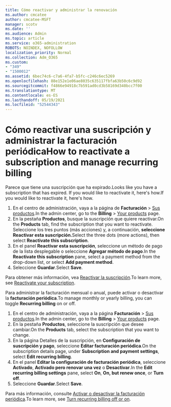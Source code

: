 ```yaml
---
title: Cómo reactivar y administrar la renovación
ms.author: cmcatee
author: cmcatee-MSFT
manager: scotv
ms.date: ''
ms.audience: Admin
ms.topic: article
ms.service: o365-administration
ROBOTS: NOINDEX, NOFOLLOW
localization_priority: Normal
ms.collection: Adm_O365
ms.custom:
- "349"
- "1500012"
ms.assetid: 6bec74c6-c7a6-4fa7-b5fc-c246c6ec5269
ms.openlocfilehash: 88e152e1e06ae8035c635117fbfa63b50c6c9d92
ms.sourcegitcommit: f4866e94918c7b591ad0cd3b58169d340bcc7f00
ms.translationtype: MT
ms.contentlocale: es-ES
ms.lasthandoff: 05/19/2021
ms.locfileid: "52544343"
---
```

# <a name="how-to-reactivate-a-subscription-and-manage-recurring-billing"></a><span data-ttu-id="48ad7-102">Cómo reactivar una suscripción y administrar la facturación periódica</span><span class="sxs-lookup"><span data-stu-id="48ad7-102">How to reactivate a subscription and manage recurring billing</span></span>

<span data-ttu-id="48ad7-103">Parece que tiene una suscripción que ha expirado.</span><span class="sxs-lookup"><span data-stu-id="48ad7-103">Looks like you have a subscription that has expired.</span></span> <span data-ttu-id="48ad7-104">If you would like to reactivate it, here's how.</span><span class="sxs-lookup"><span data-stu-id="48ad7-104">If you would like to reactivate it, here's how.</span></span>
  
1. <span data-ttu-id="48ad7-105">En el centro de administración, vaya a la página de **Facturación** > [Sus productos](https://go.microsoft.com/fwlink/p/?linkid=842054).</span><span class="sxs-lookup"><span data-stu-id="48ad7-105">In the admin center, go to the **Billing** > [Your products](https://go.microsoft.com/fwlink/p/?linkid=842054) page.</span></span>
2. <span data-ttu-id="48ad7-106">En la pestaña **Productos**, busque la suscripción que quiere reactivar.</span><span class="sxs-lookup"><span data-stu-id="48ad7-106">On the **Products** tab, find the subscription that you want to reactivate.</span></span> <span data-ttu-id="48ad7-107">Seleccione los tres puntos (más acciones) y, a continuación, **seleccione Reactivar esta suscripción.**</span><span class="sxs-lookup"><span data-stu-id="48ad7-107">Select the three dots (more actions), then select **Reactivate this subscription**.</span></span>
3. <span data-ttu-id="48ad7-108">En el panel **Reactivar esta suscripción**, seleccione un método de pago de la lista desplegable o seleccione **Agregar método de pago**.</span><span class="sxs-lookup"><span data-stu-id="48ad7-108">In the **Reactivate this subscription** pane, select a payment method from the drop-down list, or select **Add payment method**.</span></span>
4. <span data-ttu-id="48ad7-109">Seleccione **Guardar**.</span><span class="sxs-lookup"><span data-stu-id="48ad7-109">Select **Save**.</span></span>

<span data-ttu-id="48ad7-110">Para obtener más información, vea [Reactivar 
la suscripción](/microsoft-365/commerce/subscriptions/reactivate-your-subscription).</span><span class="sxs-lookup"><span data-stu-id="48ad7-110">To learn more, see [Reactivate your subscription](/microsoft-365/commerce/subscriptions/reactivate-your-subscription).</span></span>

<span data-ttu-id="48ad7-111">Para administrar la facturación mensual o anual, puede activar o desactivar la **facturación periódica**.</span><span class="sxs-lookup"><span data-stu-id="48ad7-111">To manage monthly or yearly billing, you can toggle **Recurring billing** on or off.</span></span>
  
1. <span data-ttu-id="48ad7-112">En el centro de administración, vaya a la página **Facturación** > [Sus productos](https://go.microsoft.com/fwlink/p/?linkid=842054).</span><span class="sxs-lookup"><span data-stu-id="48ad7-112">In the admin center, go to the **Billing** > [Your products](https://go.microsoft.com/fwlink/p/?linkid=842054) page.</span></span>
2. <span data-ttu-id="48ad7-113">En la pestaña **Productos**, seleccione la suscripción que desee cambiar.</span><span class="sxs-lookup"><span data-stu-id="48ad7-113">On the **Products** tab, select the subscription that you want to change.</span></span>
3. <span data-ttu-id="48ad7-114">En la página Detalles de la suscripción, en **Configuración de suscripción y pago**, seleccione **Editar facturación periódica**.</span><span class="sxs-lookup"><span data-stu-id="48ad7-114">On the subscription details page, under **Subscription and payment settings**, select **Edit recurring billing**.</span></span>
4. <span data-ttu-id="48ad7-115">En el panel **Editar la configuración de facturación periódica**, seleccione **Activado**, **Activado pero renovar una vez** o **Desactivar**.</span><span class="sxs-lookup"><span data-stu-id="48ad7-115">In the **Edit recurring billing settings** pane, select **On**, **On, but renew once**, or **Turn off**.</span></span>
5. <span data-ttu-id="48ad7-116">Seleccione **Guardar**.</span><span class="sxs-lookup"><span data-stu-id="48ad7-116">Select **Save**.</span></span>

<span data-ttu-id="48ad7-117">Para más información, consulte [Activar o desactivar la facturación periódica](/microsoft-365/commerce/subscriptions/renew-your-subscription#turn-recurring-billing-off-or-on).</span><span class="sxs-lookup"><span data-stu-id="48ad7-117">To learn more, see [Turn recurring billing off or on](/microsoft-365/commerce/subscriptions/renew-your-subscription#turn-recurring-billing-off-or-on).</span></span>
